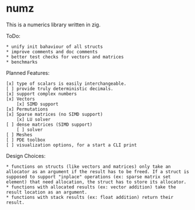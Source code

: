 # numz

This is a numerics library written in zig.

ToDo:

    * unify init bahaviour of all structs
    * improve comments and doc comments
    * better test checks for vectors and matrices
    * benchmarks 

Planned Features:

    [x] type of scalars is easily interchangeable.
    [ ] provide truly deterministic decimals.
    [x] support complex numbers
    [x] Vectors
        [x] SIMD support
    [x] Permutations
    [x] Sparse matrices (no SIMD support)
        [x] LU solver
    [ ] dense matrices (SIMD support)
        [ ] solver
    [ ] Meshes
    [ ] PDE toolbox
    [ ] visualization options, for a start a CLI print

Design Choices:

    * functions on structs (like vectors and matrices) only take an allocator as an argument if the result has to be freed. If a struct is supposed to support "inplace" operations (ex: sparse matrix set element) that need allocation, the struct has to store its allocator.
    * functions with allocated results (ex: vector addition) take the result location as an argument.
    * functions with stack results (ex: float addition) return their result.

